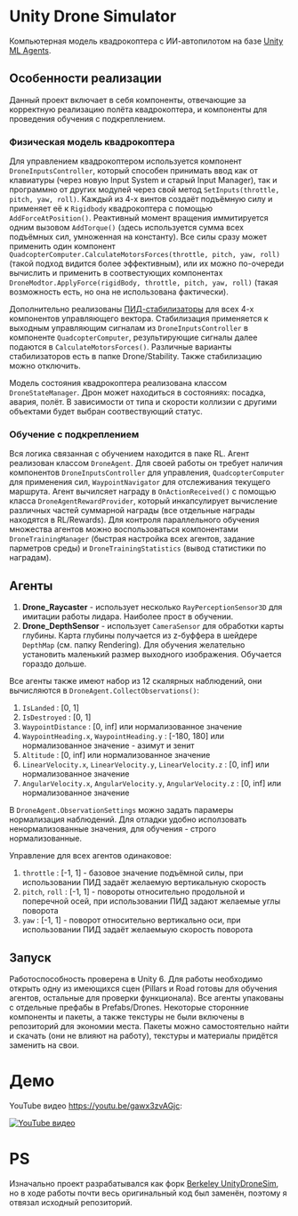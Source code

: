 # Unity Drone Simulator

Компьютерная модель квадрокоптера с ИИ-автопилотом на базе [Unity ML Agents](https://github.com/Unity-Technologies/ml-agents).

## Особенности реализации
Данный проект включает в себя компоненты, отвечающие за корректную реализацию полёта квадрокоптера, и компоненты для проведения обучения с подкреплением.

### Физическая модель квадрокоптера

Для управлением квадрокоптером используется компонент `DroneInputsController`, который способен принимать ввод как от клавиатуры (через новую Input System и старый Input Manager), так и программно от других модулей через свой метод `SetInputs(throttle, pitch, yaw, roll)`. Каждый из 4-х винтов создаёт подъёмную силу и применяет её к `Rigidbody` квадрокоптера с помощью `AddForceAtPosition()`. Реактивный момент вращения иммитируется одним вызовом `AddTorque()` (здесь используется сумма всех подъёмных сил, умноженная на константу). Все силы сразу может применить один компонент `QuadcopterComputer.CalculateMotorsForces(throttle, pitch, yaw, roll)` (такой подход видится более эффективным), или их можно по-очереди вычислить и применить в соотвестующих компонентах `DroneModtor.ApplyForce(rigidBody, throttle, pitch, yaw, roll)` (такая возможность есть, но она не использована фактически). 

Дополнительно реализованы [ПИД-стабилизаторы](https://ru.wikipedia.org/wiki/%D0%9F%D0%98%D0%94-%D1%80%D0%B5%D0%B3%D1%83%D0%BB%D1%8F%D1%82%D0%BE%D1%80) для всех 4-х компонентов управляющего вектора. Стабилизация применяется к выходным управляющим сигналам из `DroneInputsController` в компоненте `QuadcopterComputer`, результирующие сигналы далее подаются в `CalculateMotorsForces()`. Различные варианты стабилизаторов есть в папке Drone/Stability. Также стабилизацию можно отключить.

Модель состояния квадрокоптера реализована классом `DroneStateManager`. Дрон может находиться в состояниях: посадка, авария, полёт. В зависимости от типа и скорости коллизии с другими объектами будет выбран соотвествующий статус. 

### Обучение с подкреплением

Вся логика связанная с обучением находится в паке RL. Агент реализован классом `DroneAgent`. Для своей работы он требует наличия компонентов `DroneInputsController` для управления, `QuadcopterComputer` для применения сил, `WaypointNavigator` для отслеживания текущего маршрута. Агент вычилсяет награду в `OnActionReceived()` с помощью класса `DroneAgentRewardProvider`, который инкапсулирует вычисление различных частей суммарной награды (все отдельные награды находятся в RL/Rewards). Для контроля параллельного  обучения множества агентов можно воспользоваться компонентами `DroneTrainingManager` (быстрая настройка всех агентов, задание парметров среды) и `DroneTrainingStatistics` (вывод статистики по наградам).

## Агенты
1. **Drone_Raycaster** - использует несколько `RayPerceptionSensor3D` для имитации работы лидара. Наиболее прост в обучении.
2. **Drone_DepthSensor** - использует `CameraSensor` для обработки карты глубины. Карта глубины получается из z-буффера в шейдере `DepthMap` (см. папку Rendering). Для обучения желательно установить маленький размер выходного изображения. Обучается гораздо дольше.

Все агенты также имеют набор из 12 скалярных наблюдений, они вычисляются в `DroneAgent.CollectObservations()`:
 1. `IsLanded` : [0, 1]
 2. `IsDestroyed` : [0, 1]
 3. `WaypointDistance` : [0, inf] или нормализованное значение
 4. `WaypointHeading.x`, `WaypointHeading.y` : [-180, 180] или нормализованное значение - азимут и зенит
 5. `Altitude` : [0, inf] или нормализованное значение
 6. `LinearVelocity.x`, `LinearVelocity.y`, `LinearVelocity.z` : [0, inf] или нормализованное значение
 7. `AngularVelocity.x`, `AngularVelocity.y`, `AngularVelocity.z` : [0, inf] или нормализованное значение

В `DroneAgent.ObservationSettings` можно задать парамеры нормализация наблюдений. Для отладки удобно исползовать ненормализованные значения, для обучения - строго нормализованные.

Управление для всех агентов одинаковое:
 1. `throttle` : [-1, 1] - базовое значение подъёмной силы, при использовании ПИД задаёт желаемую вертикальную скорость
 2. `pitch`, `roll` : [-1, 1] - повороты относительно продольной и поперечной осей, при использовании ПИД задают желаемые углы поворота
 3. `yaw` : [-1, 1] - поворот относительно вертикально оси, при использовании ПИД задаёт желаемыую скорость поворота

## Запуск
Работоспособность проверена в Unity 6. Для работы необходимо открыть одну из имеющихся сцен (Pillars и Road готовы для обучения агентов, остальные для проверки функционала). Все агенты упакованы с отдельные префабы в Prefabs/Drones. Некоторые сторонние компоненты и пакеты, а также текстуры не были включены в репозиторий для экономии места. Пакеты можно самостоятельно найти и скачать (они не влияют на работу), текстуры и материалы придётся заменить на свои.

# Демо
YouTube видео https://youtu.be/gawx3zvAGjc:

[![YouTube видео](https://img.youtube.com/vi/gawx3zvAGjc/0.jpg)](http://www.youtube.com/watch?v=gawx3zvAGjc)

# PS
Изначально проект разрабатывался как форк [Berkeley UnityDroneSim](https://github.com/UAVs-at-Berkeley/UnityDroneSim), но в ходе работы почти весь оригинальный код был заменён, поэтому я отвязал исходный репозиторий.
